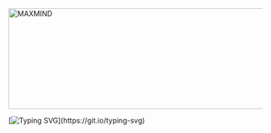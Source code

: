 <img src="https://raw.githubusercontent.com/pwgithubConettickpip2022/images.gift/main/irozuku.gif" alt="MAXMIND" width="600" height="200" />

[![Typing SVG](http://readme-typing-svg.herokuapp.com?font=Fira+Code&size=30&duration=350&pause=100&color=4E2BF7&center=true&vCenter=true&width=500&height=100&lines=N%C6%A1i+l%C6%B0u+tr%E1%BB%AF+icon+v%C3%A0+gif...)](https://git.io/typing-svg)
